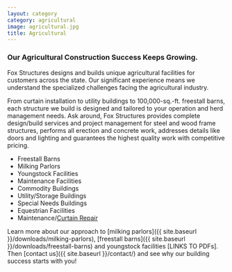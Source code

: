 ```yaml
---
layout: category
category: agricultural
image: agricultural.jpg
title: Agricultural
---
```


### Our Agricultural Construction Success Keeps Growing.

Fox Structures designs and builds unique agricultural facilities for customers across the state. Our significant experience means we understand the specialized challenges facing the agricultural industry. 

From curtain installation to utility buildings to 100,000-sq.-ft. freestall barns, each structure we build is designed and tailored to your operation and herd management needs. Ask around, Fox Structures provides complete design/build services and project management for steel and wood frame structures, performs all erection and concrete work, addresses details like doors and lighting and guarantees the highest quality work with competitive pricing.

  * Freestall Barns
  * Milking Parlors
  * Youngstock Facilities
  * Maintenance Facilities
  * Commodity Buildings
  * Utility/Storage Buildings
  * Special Needs Buildings
  * Equestrian Facilities
  * Maintenance/[Curtain Repair](/downloads/curtains.pdf)

Learn more about our approach to [milking parlors]({{ site.baseurl }}/downloads/milking-parlors), [freestall barns]({{ site.baseurl }}/downloads/freestall-barns) and youngstock facilities [LINKS TO PDFs]. Then [contact us]({{ site.baseurl }}/contact/) and see why our building success starts with you!
